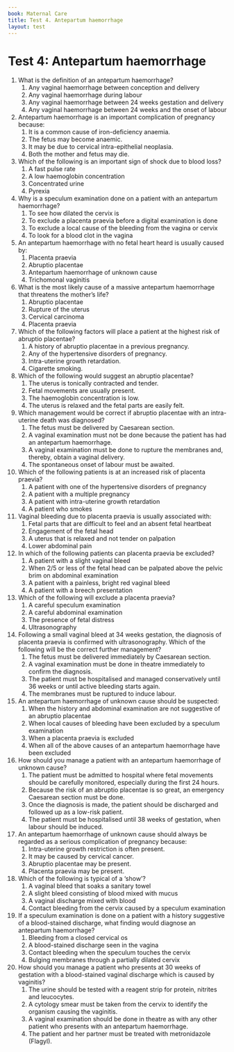 ```yaml
---
book: Maternal Care
title: Test 4. Antepartum haemorrhage
layout: test
---
```


# Test 4: Antepartum haemorrhage

1.	What is the definition of an antepartum haemorrhage?
	1.	Any vaginal haemorrhage between conception and delivery
	1.	Any vaginal haemorrhage during labour
	1.	Any vaginal haemorrhage between 24 weeks gestation and delivery
	1.	Any vaginal haemorrhage between 24 weeks and the onset of labour
2.	Antepartum haemorrhage is an important complication of pregnancy because:
	1.	It is a common cause of iron-deficiency anaemia.
	1.	The fetus may become anaemic.
	1.	It may be due to cervical intra-epithelial neoplasia.
	1.	Both the mother and fetus may die.
3.	Which of the following is an important sign of shock due to blood loss?
	1.	A fast pulse rate
	1.	A low haemoglobin concentration
	1.	Concentrated urine
	1.	Pyrexia
4.	Why is a speculum examination done on a patient with an antepartum haemorrhage?
	1.	To see how dilated the cervix is
	1.	To exclude a placenta praevia before a digital examination is done
	1.	To exclude a local cause of the bleeding from the vagina or cervix
	1.	To look for a blood clot in the vagina
5.	An antepartum haemorrhage with no fetal heart heard is usually caused by:
	1.	Placenta praevia
	1.	Abruptio placentae
	1.	Antepartum haemorrhage of unknown cause
	1.	Trichomonal vaginitis
6.	What is the most likely cause of a massive antepartum haemorrhage that threatens the mother’s life?
	1.	Abruptio placentae
	1.	Rupture of the uterus
	1.	Cervical carcinoma
	1.	Placenta praevia
7.	Which of the following factors will place a patient at the highest risk of abruptio placentae? 
	1.	A history of abruptio placentae in a previous pregnancy.
	1.	Any of the hypertensive disorders of pregnancy.
	1.	Intra-uterine growth retardation.
	1.	Cigarette smoking.
8.	Which of the following would suggest an abruptio placentae?
	1.	The uterus is tonically contracted and tender.
	1.	Fetal movements are usually present.
	1.	The haemoglobin concentration is low.
	1.	The uterus is relaxed and the fetal parts are easily felt.
9.	Which management would be correct if abruptio placentae with an intra-uterine death was diagnosed?
	1.	The fetus must be delivered by Caesarean section.
	1.	A vaginal examination must not be done because the patient has had an antepartum haemorrhage.
	1.	A vaginal examination must be done to rupture the membranes and, thereby, obtain a vaginal delivery.
	1.	The spontaneous onset of labour must be awaited.
10.	Which of the following patients is at an increased risk of placenta praevia?
	1.	A patient with one of the hypertensive disorders of pregnancy
	1.	A patient with a multiple pregnancy
	1.	A patient with intra-uterine growth retardation
	1.	A patient who smokes
11.	Vaginal bleeding due to placenta praevia is usually associated with:
	1.	Fetal parts that are difficult to feel and an absent fetal heartbeat
	1.	Engagement of the fetal head
	1.	A uterus that is relaxed and not tender on palpation
	1.	Lower abdominal pain
12.	In which of the following patients can placenta praevia be excluded?
	1.	A patient with a slight vaginal bleed
	1.	When 2/5 or less of the fetal head can be palpated above the pelvic brim on abdominal examination
	1.	A patient with a painless, bright red vaginal bleed
	1.	A patient with a breech presentation
13.	Which of the following will exclude a placenta praevia?
	1.	A careful speculum examination
	1.	A careful abdominal examination
	1.	The presence of fetal distress
	1.	Ultrasonography
14.	Following a small vaginal bleed at 34 weeks gestation, the diagnosis of placenta praevia is confirmed with ultrasonography. Which of the following will be the correct further management?
	1.	The fetus must be delivered immediately by Caesarean section.
	1.	A vaginal examination must be done in theatre immediately to confirm the diagnosis.
	1.	The patient must be hospitalised and managed conservatively until 36 weeks or until active bleeding starts again.
	1.	The membranes must be ruptured to induce labour.
15.	An antepartum haemorrhage of unknown cause should be suspected:
	1.	When the history and abdominal examination are not suggestive of an abruptio placentae
	1.	When local causes of bleeding have been excluded by a speculum examination
	1.	When a placenta praevia is excluded
	1.	When all of the above causes of an antepartum haemorrhage have been excluded
16.	How should you manage a patient with an antepartum haemorrhage of unknown cause?
	1.	The patient must be admitted to hospital where fetal movements should be carefully monitored, especially during the first 24 hours.
	1.	Because the risk of an abruptio placentae is so great, an emergency Caesarean section must be done.
	1.	Once the diagnosis is made, the patient should be discharged and followed up as a low-risk patient.
	1.	The patient must be hospitalised until 38 weeks of gestation, when labour should be induced.
17.	An antepartum haemorrhage of unknown cause should always be regarded as a serious complication of pregnancy because:
	1.	Intra-uterine growth restriction is often present.
	1.	It may be caused by cervical cancer.
	1.	Abruptio placentae may be present.
	1.	Placenta praevia may be present.
18.	Which of the following is typical of a ‘show’?
	1.	A vaginal bleed that soaks a sanitary towel
	1.	A slight bleed consisting of blood mixed with mucus
	1.	A vaginal discharge mixed with blood
	1.	Contact bleeding from the cervix caused by a speculum examination
19.	If a speculum examination is done on a patient with a history suggestive of a blood-stained discharge, what finding would diagnose an antepartum haemorrhage?
	1.	Bleeding from a closed cervical os
	1.	A blood-stained discharge seen in the vagina
	1.	Contact bleeding when the speculum touches the cervix
	1.	Bulging membranes through a partially dilated cervix
20.	How should you manage a patient who presents at 30 weeks of gestation with a blood-stained vaginal discharge which is caused by vaginitis?
	1.	The urine should be tested with a reagent strip for protein, nitrites and leucocytes.
	1.	A cytology smear must be taken from the cervix to identify the organism causing the vaginitis.
	1.	A vaginal examination should be done in theatre as with any other patient who presents with an antepartum haemorrhage.
	1.	The patient and her partner must be treated with metronidazole (Flagyl).